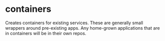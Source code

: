 # containers

Creates containers for existing services. These are generally small wrappers around pre-existing apps. Any home-grown applications that are in containers will be in their own repos.
